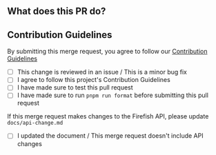<!-- Thanks for taking the time to make Firefish better! It's not required, but please consider using [Conventional Commits](https://www.conventionalcommits.org/en/v1.0.0/) when making your commits. If you use VSCode, please use the [Conventional Commits extension](https://marketplace.visualstudio.com/items?itemName=vivaxy.vscode-conventional-commits). -->

## What does this PR do? <!-- Please give us a brief description of what this PR does. -->


## Contribution Guidelines
By submitting this merge request, you agree to follow our [Contribution Guidelines](https://firefish.dev/firefish/firefish/-/blob/develop/CONTRIBUTING.md)
- [ ] This change is reviewed in an issue / This is a minor bug fix
- [ ] I agree to follow this project's Contribution Guidelines
- [ ] I have made sure to test this pull request
- [ ] I have made sure to run `pnpm run format` before submitting this pull request

If this merge request makes changes to the Firefish API, please update `docs/api-change.md`
- [ ] I updated the document / This merge request doesn't include API changes

<!-- Uncomment if your merge request has multiple authors -->
<!-- Co-authored-by: Name <email@example.com> -->
